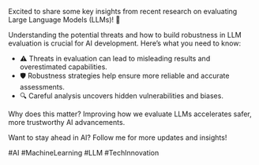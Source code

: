 Excited to share some key insights from recent research on evaluating Large Language Models (LLMs)! 🚀

Understanding the potential threats and how to build robustness in LLM evaluation is crucial for AI development. Here’s what you need to know:

- ⚠️ Threats in evaluation can lead to misleading results and overestimated capabilities.
- 🛡️ Robustness strategies help ensure more reliable and accurate assessments.
- 🔍 Careful analysis uncovers hidden vulnerabilities and biases.

Why does this matter?
Improving how we evaluate LLMs accelerates safer, more trustworthy AI advancements.

Want to stay ahead in AI? Follow me for more updates and insights!

#AI #MachineLearning #LLM #TechInnovation